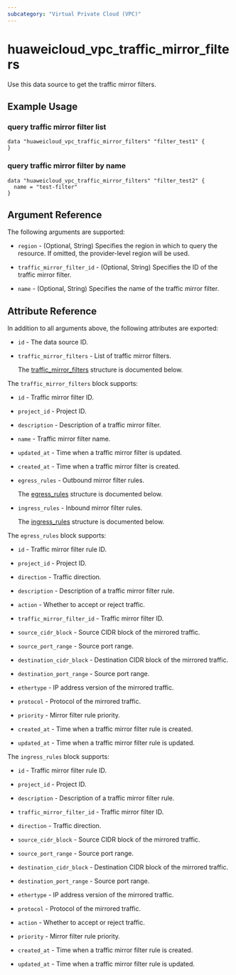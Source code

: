 ```yaml
---
subcategory: "Virtual Private Cloud (VPC)"
---
```


# huaweicloud_vpc_traffic_mirror_filters

Use this data source to get the traffic mirror filters.

## Example Usage

### query traffic mirror filter list

```hcl
data "huaweicloud_vpc_traffic_mirror_filters" "filter_test1" {
}
```

### query traffic mirror filter by name

```hcl
data "huaweicloud_vpc_traffic_mirror_filters" "filter_test2" {
  name = "test-filter"
}
```

## Argument Reference

The following arguments are supported:

* `region` - (Optional, String) Specifies the region in which to query the resource.
  If omitted, the provider-level region will be used.

* `traffic_mirror_filter_id` - (Optional, String) Specifies the ID of the traffic mirror filter.

* `name` - (Optional, String) Specifies the name of the traffic mirror filter.

## Attribute Reference

In addition to all arguments above, the following attributes are exported:

* `id` - The data source ID.

* `traffic_mirror_filters` - List of traffic mirror filters.

  The [traffic_mirror_filters](#traffic_mirror_filters_struct) structure is documented below.

<a name="traffic_mirror_filters_struct"></a>
The `traffic_mirror_filters` block supports:

* `id` - Traffic mirror filter ID.

* `project_id` - Project ID.

* `description` - Description of a traffic mirror filter.

* `name` - Traffic mirror filter name.

* `updated_at` - Time when a traffic mirror filter is updated.

* `created_at` - Time when a traffic mirror filter is created.

* `egress_rules` - Outbound mirror filter rules.

  The [egress_rules](#traffic_mirror_filters_egress_rules_struct) structure is documented below.

* `ingress_rules` - Inbound mirror filter rules.

  The [ingress_rules](#traffic_mirror_filters_ingress_rules_struct) structure is documented below.

<a name="traffic_mirror_filters_egress_rules_struct"></a>
The `egress_rules` block supports:

* `id` - Traffic mirror filter rule ID.

* `project_id` - Project ID.

* `direction` - Traffic direction.

* `description` - Description of a traffic mirror filter rule.

* `action` - Whether to accept or reject traffic.

* `traffic_mirror_filter_id` - Traffic mirror filter ID.

* `source_cidr_block` - Source CIDR block of the mirrored traffic.

* `source_port_range` - Source port range.

* `destination_cidr_block` - Destination CIDR block of the mirrored traffic.

* `destination_port_range` - Source port range.

* `ethertype` - IP address version of the mirrored traffic.

* `protocol` - Protocol of the mirrored traffic.

* `priority` - Mirror filter rule priority.

* `created_at` - Time when a traffic mirror filter rule is created.

* `updated_at` - Time when a traffic mirror filter rule is updated.

<a name="traffic_mirror_filters_ingress_rules_struct"></a>
The `ingress_rules` block supports:

* `id` - Traffic mirror filter rule ID.

* `project_id` - Project ID.

* `description` - Description of a traffic mirror filter rule.

* `traffic_mirror_filter_id` - Traffic mirror filter ID.

* `direction` - Traffic direction.

* `source_cidr_block` - Source CIDR block of the mirrored traffic.

* `source_port_range` - Source port range.

* `destination_cidr_block` - Destination CIDR block of the mirrored traffic.

* `destination_port_range` - Source port range.

* `ethertype` - IP address version of the mirrored traffic.

* `protocol` - Protocol of the mirrored traffic.

* `action` - Whether to accept or reject traffic.

* `priority` - Mirror filter rule priority.

* `created_at` - Time when a traffic mirror filter rule is created.

* `updated_at` - Time when a traffic mirror filter rule is updated.
